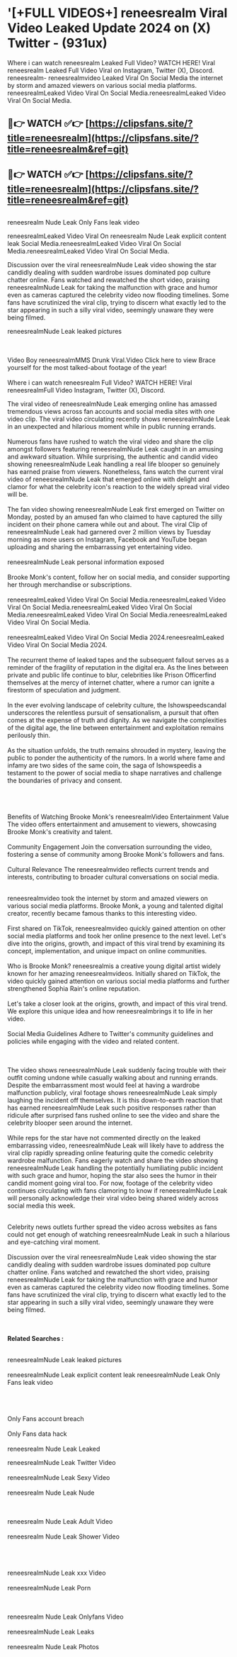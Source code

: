 #  '[+FULL VIDEOS+] reneesrealm Viral Video Leaked Update 2024 on (X) Twitter - (931ux)

Where i can watch reneesrealm Leaked Full Video? WATCH HERE! Viral reneesrealm Leaked Full Video Viral on Instagram, Twitter (X), Discord.
reneesrealm- reneesrealmvideo Leaked Viral On Social Media the internet by storm and amazed viewers on various social media platforms.
reneesrealmLeaked Video Viral On Social Media.reneesrealmLeaked Video Viral On Social Media.




## 🔴👉 WATCH ✅👉 [https://clipsfans.site/?title=reneesrealm](https://clipsfans.site/?title=reneesrealm&ref=git)


## 🔴👉 WATCH ✅👉 [https://clipsfans.site/?title=reneesrealm](https://clipsfans.site/?title=reneesrealm&ref=git)
##


reneesrealm Nude Leak Only Fans leak video 


reneesrealmLeaked Video Viral On  reneesrealm Nude Leak explicit content leak Social Media.reneesrealmLeaked Video Viral On Social Media.reneesrealmLeaked Video Viral On Social Media.



Discussion over the viral reneesrealmNude Leak video showing the star candidly dealing with sudden wardrobe issues dominated pop culture chatter online. Fans watched and rewatched the short video, praising reneesrealmNude Leak for taking the malfunction with grace and humor even as cameras captured the celebrity video now flooding timelines. Some fans have scrutinized the viral clip, trying to discern what exactly led to the star appearing in such a silly viral video, seemingly unaware they were being filmed.


reneesrealmNude Leak leaked pictures


  <br>

  <br>
Video Boy reneesrealmMMS Drunk Viral.Video Click here to view Brace yourself for the most talked-about footage of the year!
<br><br>
Where i can watch reneesrealm Full Video? WATCH HERE! Viral reneesrealmFull Video Instagram, Twitter (X), Discord.

The viral video of reneesrealmNude Leak emerging online has amassed tremendous views across fan accounts and social media sites with one video clip. The viral video circulating recently shows reneesrealmNude Leak in an unexpected and hilarious moment while in public running errands.
<br><br>
Numerous fans have rushed to watch the viral video and share the clip amongst followers featuring reneesrealmNude Leak caught in an amusing and awkward situation. While surprising, the authentic and candid video showing reneesrealmNude Leak handling a real life blooper so genuinely has earned praise from viewers. Nonetheless, fans watch the current viral video of reneesrealmNude Leak that emerged online with delight and clamor for what the celebrity icon's reaction to the widely spread viral video will be.
<br><br>
The fan video showing reneesrealmNude Leak first emerged on Twitter on Monday, posted by an amused fan who claimed to have captured the silly incident on their phone camera while out and about. The viral Clip of reneesrealmNude Leak had garnered over 2 million views by Tuesday morning as more users on Instagram, Facebook and YouTube began uploading and sharing the embarrassing yet entertaining video.
<br><br>
reneesrealmNude Leak personal information exposed
<br><br>
Brooke Monk's content, follow her on social media, and consider supporting her through merchandise or subscriptions.
<br><br>
reneesrealmLeaked Video Viral On Social Media.reneesrealmLeaked Video Viral On Social Media.reneesrealmLeaked Video Viral On Social Media.reneesrealmLeaked Video Viral On Social Media.reneesrealmLeaked Video Viral On Social Media.
<br><br>
reneesrealmLeaked Video Viral On Social Media 2024.reneesrealmLeaked Video Viral On Social Media 2024.
<br><br>
The recurrent theme of leaked tapes and the subsequent fallout serves as a reminder of the fragility of reputation in the digital era. As the lines between private and public life continue to blur, celebrities like Prison Officerfind themselves at the mercy of internet chatter, where a rumor can ignite a firestorm of speculation and judgment.
<br><br>
In the ever evolving landscape of celebrity culture, the Ishowspeedscandal underscores the relentless pursuit of sensationalism, a pursuit that often comes at the expense of truth and dignity. As we navigate the complexities of the digital age, the line between entertainment and exploitation remains perilously thin.
<br><br>
As the situation unfolds, the truth remains shrouded in mystery, leaving the public to ponder the authenticity of the rumors. In a world where fame and infamy are two sides of the same coin, the saga of Ishowspeedis a testament to the power of social media to shape narratives and challenge the boundaries of privacy and consent.
<br><br>

<br><br>
Benefits of Watching Brooke Monk's reneesrealmVideo Entertainment Value The video offers entertainment and amusement to viewers, showcasing Brooke Monk's creativity and talent.
<br><br>
Community Engagement Join the conversation surrounding the video, fostering a sense of community among Brooke Monk's followers and fans.
<br><br>
Cultural Relevance The reneesrealmvideo reflects current trends and interests, contributing to broader cultural conversations on social media.
<br><br>


reneesrealmvideo took the internet by storm and amazed viewers on various social media platforms. Brooke Monk, a young and talented digital creator, recently became famous thanks to this interesting video.
<br><br>
First shared on TikTok, reneesrealmvideo quickly gained attention on other social media platforms and took her online presence to the next level. Let's dive into the origins, growth, and impact of this viral trend by examining its concept, implementation, and unique impact on online communities.
<br><br>
Who is Brooke Monk? reneesrealmis a creative young digital artist widely known for her amazing reneesrealmvideos. Initially shared on TikTok, the video quickly gained attention on various social media platforms and further strengthened Sophia Rain's online reputation.
<br><br>
Let's take a closer look at the origins, growth, and impact of this viral trend. We explore this unique idea and how reneesrealmbrings it to life in her video.
<br><br>
Social Media Guidelines Adhere to Twitter's community guidelines and policies while engaging with the video and related content.


<br><br>
The video shows reneesrealmNude Leak suddenly facing trouble with their outfit coming undone while casually walking about and running errands. Despite the embarrassment most would feel at having a wardrobe malfunction publicly, viral footage shows reneesrealmNude Leak simply laughing the incident off themselves. It is this down-to-earth reaction that has earned reneesrealmNude Leak such positive responses rather than ridicule after surprised fans rushed online to see the video and share the celebrity blooper seen around the internet.
<br><br>
While reps for the star have not commented directly on the leaked embarrassing video, reneesrealmNude Leak will likely have to address the viral clip rapidly spreading online featuring quite the comedic celebrity wardrobe malfunction. Fans eagerly watch and share the video showing reneesrealmNude Leak handling the potentially humiliating public incident with such grace and humor, hoping the star also sees the humor in their candid moment going viral too. For now, footage of the celebrity video continues circulating with fans clamoring to know if reneesrealmNude Leak will personally acknowledge their viral video being shared widely across social media this week.
<br><br>

Celebrity news outlets further spread the video across websites as fans could not get enough of watching reneesrealmNude Leak in such a hilarious and eye-catching viral moment.
<br><br>
Discussion over the viral reneesrealmNude Leak video showing the star candidly dealing with sudden wardrobe issues dominated pop culture chatter online. Fans watched and rewatched the short video, praising reneesrealmNude Leak for taking the malfunction with grace and humor even as cameras captured the celebrity video now flooding timelines. Some fans have scrutinized the viral clip, trying to discern what exactly led to the star appearing in such a silly viral video, seemingly unaware they were being filmed.


<br><br>
<strong>Related Searches :</strong>
<br><br>

reneesrealmNude Leak leaked pictures
<br><br>
reneesrealmNude Leak explicit content leak
reneesrealmNude Leak Only Fans leak video
<br><br>

<br><br>
Only Fans account breach
<br><br>
Only Fans data hack
<br><br>
reneesrealm Nude Leak Leaked

reneesrealmNude Leak Twitter Video
<br><br>
reneesrealmNude Leak Sexy Video
<br><br>
reneesrealm Nude Leak Nude

<br><br>
reneesrealm Nude Leak Adult Video
<br><br>
reneesrealm Nude Leak Shower Video
<br><br>

<br><br>
reneesrealmNude Leak xxx Video
<br><br>
reneesrealmNude Leak Porn

<br><br>
reneesrealm Nude Leak Onlyfans Video
<br><br>
reneesrealmNude Leak Leaks
<br><br>
reneesrealm Nude Leak Photos